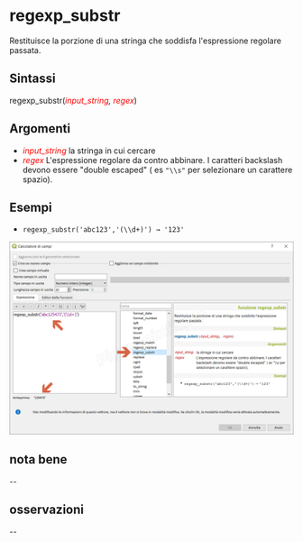 # regexp_substr

Restituisce la porzione di una stringa che soddisfa l'espressione regolare passata.

## Sintassi

regexp_substr(_<span style="color:red;">input_string</span>, <span style="color:red;">regex</span>_)

## Argomenti

* _<span style="color:red;">input_string</span>_ la stringa in cui cercare
* _<span style="color:red;">regex</span>_ L'espressione regolare da contro abbinare. I caratteri backslash devono essere "double escaped" ( es `"\\s"` per selezionare un carattere spazio).

## Esempi

* `regexp_substr('abc123','(\\d+)') → '123'`

![](/img/stringhe_di_testo/regexp_substr/regexp_substr1.png)

## nota bene

--

## osservazioni

--
